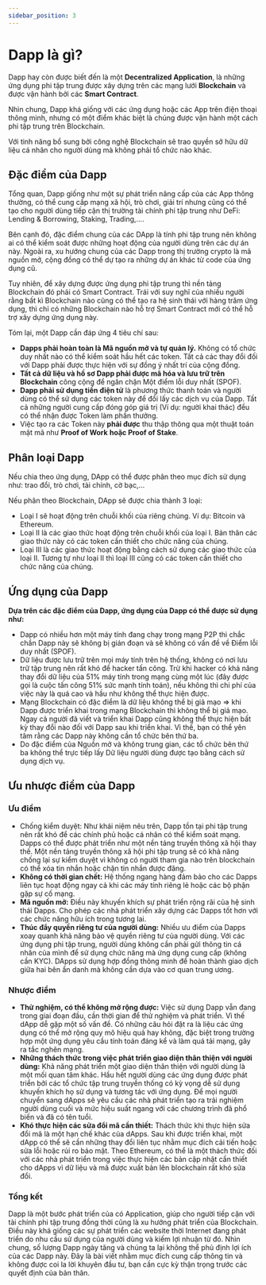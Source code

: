 ```yaml
---
sidebar_position: 3
---
```


# Dapp là gì?

Dapp hay còn được biết đến là một **Decentralized Application**, là những ứng dụng phi tập trung được xây dựng trên các mạng lưới **Blockchain** và được vận hành bởi các **Smart Contract**. 

Nhìn chung, Dapp khá giống với các ứng dụng hoặc các App trên điện thoại thông minh, nhưng có một điểm khác biệt là chúng được vận hành một cách phi tập trung trên Blockchain.

Với tinh năng bổ sung bởi công nghệ Blockchain sẽ trao quyền sở hữu dữ liệu cá nhân cho người dùng mà không phải tổ chức nào khác.

## Đặc điểm của Dapp

Tổng quan, Dapp giống như một sự phát triển nâng cấp của các App thông thường, có thể cung cấp mạng xã hội, trò chơi, giải trí nhưng cũng có thể tạo cho người dùng tiếp cận thị trường tài chính phi tập trung như DeFi: Lending & Borrowing, Staking, Trading,….

Bên cạnh đó, đặc điểm chung của các DApp là tính phi tập trung nên không ai có thể kiểm soát được những hoạt động của người dùng trên các dự án này. Ngoài ra, xu hướng chung của các Dapp trong thị trường crypto là mã nguồn mở, cộng đồng có thể dự tạo ra những dự án khác từ code của ứng dụng cũ.

Tuy nhiên, để xây dựng được ứng dụng phi tập trung thì nền tảng Blockchain đó phải có Smart Contract. Trái với suy nghĩ của nhiều người rằng bất kì Blockchain nào cũng có thể tạo ra hệ sinh thái với hàng trăm ứng dụng, thì chỉ có những Blockchain nào hỗ trợ Smart Contract mới có thể hỗ trợ xây dựng ứng dụng này.

Tóm lại, một Dapp cần đáp ứng 4 tiêu chí sau:

- **Dapps phải hoàn toàn là Mã nguồn mở và tự quản lý.** Không có tổ chức duy nhất nào có thể kiểm soát hầu hết các token. Tất cả các thay đổi đối với Dapp phải được thực hiện với sự đồng ý nhất trí của cộng đồng.
- **Tất cả dữ liệu và hồ sơ Dapp phải được mã hóa và lưu trữ trên Blockchain** công cộng để ngăn chặn Một điểm lỗi duy nhất (SPOF).
- **Dapp phải sử dụng tiền điện tử** là phương thức thanh toán và người dùng có thể sử dụng các token này để đổi lấy các dịch vụ của Dapp. Tất cả những người cung cấp đóng góp giá trị (Ví dụ: người khai thác) đều có thể nhận được Token làm phần thưởng.
- Việc tạo ra các Token này **phải được** thu thập thông qua một thuật toán mật mã như **Proof of Work** **hoặc Proof of Stake**.

## Phân loại Dapp
Nếu chia theo ứng dụng, DApp có thể được phân theo mục đích sử dụng như: trao đổi, trò chơi, tài chính, cờ bạc,…

Nếu phân theo Blockchain, DApp sẽ được chia thành 3 loại:

- Loại I sẽ hoạt động trên chuỗi khối của riêng chúng. Ví dụ: Bitcoin và Ethereum.
- Loại II là các giao thức hoạt động trên chuỗi khối của loại I. Bản thân các giao thức này có các token cần thiết cho chức năng của chúng.
- Loại III là các giao thức hoạt động bằng cách sử dụng các giao thức của loại II. Tương tự như loại II thì loại III cũng có các token cần thiết cho chức năng của chúng.

## Ứng dụng của Dapp

**Dựa trên các đặc điểm của Dapp, ứng dụng của Dapp có thể được sử dụng như:**

- Dapp có nhiều hơn một máy tính đang chạy trong mạng P2P thì chắc chắn Dapp này sẽ không bị gián đoạn và sẽ không có vấn đề về Điểm lỗi duy nhất (SPOF).
- Dữ liệu được lưu trữ trên mọi máy tính trên hệ thống, không có nơi lưu trữ tập trung nên rất khó để hacker tấn công. Trừ khi hacker có khả năng thay đổi dữ liệu của 51% máy tính trong mạng cùng một lúc (đây được gọi là cuộc tấn công 51% sức mạnh tính toán), nếu không thì chi phí của việc này là quá cao và hầu như không thể thực hiện được.
- Mạng Blockchain có đặc điểm là dữ liệu không thể bị giả mạo => khi Dapp được triển khai trong mạng Blockchain thì không thể bị giả mạo. Ngay cả người đã viết và triển khai Dapp cũng không thể thực hiện bất kỳ thay đổi nào đối với Dapp sau khi triển khai. Vì thế, bạn có thể yên tâm rằng các Dapp này không cần tổ chức bên thứ ba.
- Do đặc điểm của Nguồn mở và không trung gian, các tổ chức bên thứ ba không thể trực tiếp lấy Dữ liệu người dùng được tạo bằng cách sử dụng dịch vụ.

## Ưu nhược điểm của Dapp
### Ưu điểm
- Chống kiểm duyệt: Như khái niệm nêu trên, Dapp tồn tại phi tập trung nên rất khó để các chính phủ hoặc cá nhân có thể kiểm soát mạng. Dapps có thể được phát triển như một nền tảng truyền thông xã hội thay thế. Một nền tảng truyền thông xã hội phi tập trung sẽ có khả năng chống lại sự kiểm duyệt vì không có người tham gia nào trên blockchain có thể xóa tin nhắn hoặc chặn tin nhắn được đăng.
- **Không có thời gian chết:** Hệ thống ngang hàng đảm bảo cho các Dapps liên tục hoạt động ngay cả khi các máy tính riêng lẻ hoặc các bộ phận gặp sự cố mạng.
- **Mã nguồn mở:** Điều này khuyến khích sự phát triển rộng rãi của hệ sinh thái Dapps. Cho phép các nhà phát triển xây dựng các Dapps tốt hơn với các chức năng hữu ích trong tương lai.
- **Thúc đẩy quyền riêng tư của người dùng:** Nhiều ưu điểm của Dapps xoay quanh khả năng bảo vệ quyền riêng tư của người dùng. Với các ứng dụng phi tập trung, người dùng không cần phải gửi thông tin cá nhân của mình để sử dụng chức năng mà ứng dụng cung cấp (không cần KYC). DApps sử dụng hợp đồng thông minh để hoàn thành giao dịch giữa hai bên ẩn danh mà không cần dựa vào cơ quan trung ương.

### Nhược điểm
- **Thử nghiệm, có thể không mở rộng được:** Việc sử dụng Dapp vẫn đang trong giai đoạn đầu, cần thời gian để thử nghiệm và phát triển. Vì thế dApp dễ gặp một số vấn đề. Có những câu hỏi đặt ra là liệu các ứng dụng có thể mở rộng quy mô hiệu quả hay không, đặc biệt trong trường hợp một ứng dụng yêu cầu tính toán đáng kể và làm quá tải mạng, gây ra tắc nghẽn mạng.
- **Những thách thức trong việc phát triển giao diện thân thiện với người dùng:** Khả năng phát triển một giao diện thân thiện với người dùng là một mối quan tâm khác.
Hầu hết người dùng các ứng dụng được phát triển bởi các tổ chức tập trung truyền thống có kỳ vọng dễ sử dụng khuyến khích họ sử dụng và tương tác với ứng dụng. Để mọi người chuyển sang dApps sẽ yêu cầu các nhà phát triển tạo ra trải nghiệm người dùng cuối và mức hiệu suất ngang với các chương trình đã phổ biến và đã có tên tuổi.
- **Khó thực hiện các sửa đổi mã cần thiết:** Thách thức khi thực hiện sửa đổi mã là một hạn chế khác của dApps. Sau khi được triển khai, một dApp có thể sẽ cần những thay đổi liên tục nhằm mục đích cải tiến hoặc sửa lỗi hoặc rủi ro bảo mật.
Theo Ethereum, có thể là một thách thức đối với các nhà phát triển trong việc thực hiện các bản cập nhật cần thiết cho dApps vì dữ liệu và mã được xuất bản lên blockchain rất khó sửa đổi.

### Tổng kết
Dapp là một bước phát triển của có Application, giúp cho người tiếp cận với tài chính phi tập trung đồng thời cũng là xu hướng phát triển của Blockchain. Điều này khá giống các sự phát triển các website thời Internet đang phát triển do nhu cầu sử dụng của người dùng và kiếm lợi nhuận từ đó. Nhìn chung, số lượng Dapp ngày tăng và chúng ta lại không thể phủ định lợi ích của các Dapp này. Đây là bài viết nhằm mục đích cung cấp thông tin và không được coi la lời khuyên đầu tư, bạn cần cực kỳ thận trọng trước các quyết định của bản thân.